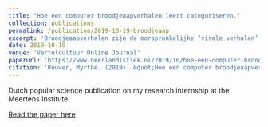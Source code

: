 ```yaml
---
title: "Hoe een computer broodjeaapverhalen leert categoriseren."
collection: publications
permalink: /publication/2019-10-19-broodjeaap
excerpt: 'Broodjeaapverhalen zijn de oorspronkelijke ‘virale verhalen’. Spannende, vaak enge of afschrikwekkende verhalen die zich verspreiden van mond tot mond (of van emailbox tot emailbox).'
date: 2019-10-19
venue: 'Vertelcultuur Online Journal'
paperurl: 'https://www.neerlandistiek.nl/2019/10/hoe-een-computer-broodjeaapverhalen-leert-categoriseren/'
citation: 'Reuver, Myrthe. (2019). &quot;Hoe een computer broodjeaapverhalen leert categoriseren.&quot; <i>Vertelcultuur Online Journal</i>.'
---
```

Dutch popular science publication on my research internship at the Meertens Institute.

[Read the paper here](https://www.neerlandistiek.nl/2019/10/hoe-een-computer-broodjeaapverhalen-leert-categoriseren/)
